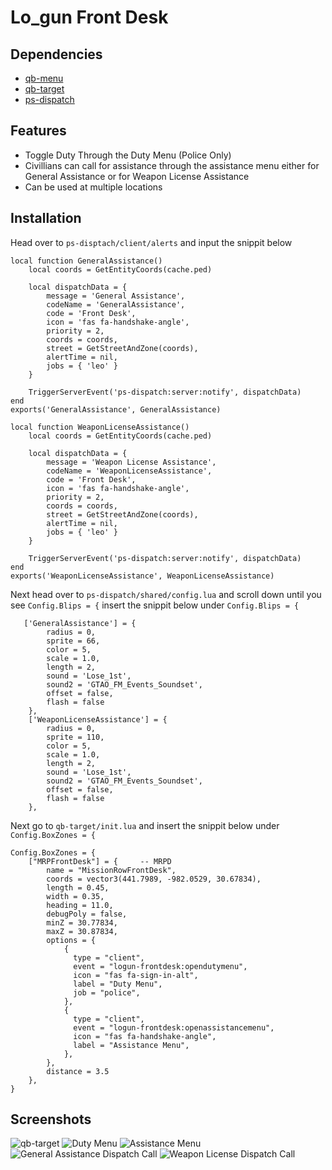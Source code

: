 # Lo_gun Front Desk

## Dependencies
- [qb-menu](https://github.com/qbcore-framework/qb-menu)
- [qb-target](https://github.com/qbcore-framework/qb-target)
- [ps-dispatch](https://github.com/project-sloth/ps-dispatch)
  
## Features
- Toggle Duty Through the Duty Menu (Police Only)
- Civillians can call for assistance through the assistance menu either for General Assistance or for Weapon License Assistance
- Can be used at multiple locations
  
## Installation
Head over to ``ps-disptach/client/alerts`` and input the snippit below
```
local function GeneralAssistance()
    local coords = GetEntityCoords(cache.ped)

    local dispatchData = {
        message = 'General Assistance',
        codeName = 'GeneralAssistance',
        code = 'Front Desk',
        icon = 'fas fa-handshake-angle',
        priority = 2,
        coords = coords,
        street = GetStreetAndZone(coords),
        alertTime = nil,
        jobs = { 'leo' }
    }

    TriggerServerEvent('ps-dispatch:server:notify', dispatchData)
end
exports('GeneralAssistance', GeneralAssistance)

local function WeaponLicenseAssistance()
    local coords = GetEntityCoords(cache.ped)

    local dispatchData = {
        message = 'Weapon License Assistance',
        codeName = 'WeaponLicenseAssistance',
        code = 'Front Desk',
        icon = 'fas fa-handshake-angle',
        priority = 2,
        coords = coords,
        street = GetStreetAndZone(coords),
        alertTime = nil,
        jobs = { 'leo' }
    }

    TriggerServerEvent('ps-dispatch:server:notify', dispatchData)
end
exports('WeaponLicenseAssistance', WeaponLicenseAssistance)
```

Next head over to ``ps-dispatch/shared/config.lua`` and scroll down until you see ``Config.Blips = {`` insert the snippit below under ``Config.Blips = {``
```
   ['GeneralAssistance'] = {
        radius = 0,
        sprite = 66,
        color = 5,
        scale = 1.0,
        length = 2,
        sound = 'Lose_1st',
        sound2 = 'GTAO_FM_Events_Soundset',
        offset = false,
        flash = false
    },
    ['WeaponLicenseAssistance'] = {
        radius = 0,
        sprite = 110,
        color = 5,
        scale = 1.0,
        length = 2,
        sound = 'Lose_1st',
        sound2 = 'GTAO_FM_Events_Soundset',
        offset = false,
        flash = false
    },
```

Next go to ``qb-target/init.lua`` and insert the snippit below under ``Config.BoxZones = {``
```
Config.BoxZones = {
	["MRPFrontDesk"] = {     -- MRPD                                                                    
        name = "MissionRowFrontDesk",
        coords = vector3(441.7989, -982.0529, 30.67834),
        length = 0.45,
        width = 0.35,
        heading = 11.0,
        debugPoly = false,
        minZ = 30.77834,
        maxZ = 30.87834,
        options = {
            {
              type = "client",
              event = "logun-frontdesk:opendutymenu",
              icon = "fas fa-sign-in-alt",
              label = "Duty Menu",
              job = "police",
            },
			{
              type = "client",
              event = "logun-frontdesk:openassistancemenu",
              icon = "fas fa-handshake-angle",
              label = "Assistance Menu",
            },
        },
        distance = 3.5
    },
}
```
## Screenshots
![qb-target](https://i.imgur.com/3FX8ter.png)
![Duty Menu](https://i.imgur.com/v6grBht.png)
![Assistance Menu](https://i.imgur.com/TjDzWj2.png)
![General Assistance Dispatch Call](https://i.imgur.com/1G4cwl5.png)
![Weapon License Dispatch Call](https://i.imgur.com/0KmkaqQ.png)
